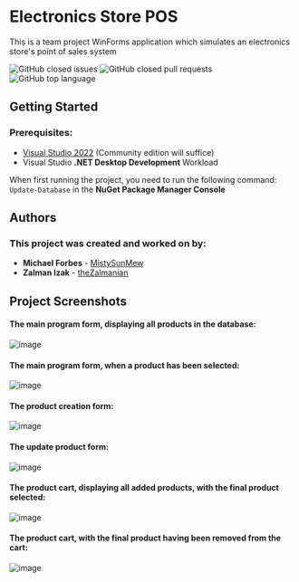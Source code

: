 # Electronics Store POS
This is a team project WinForms application which simulates an electronics store's point of sales system

![GitHub closed issues](https://img.shields.io/github/issues-closed-raw/MistySunMew/ElectronicsStorePOS?color=brightgreen&label=Closed%20Issues&logo=github&logoColor=grtee)
![GitHub closed pull requests](https://img.shields.io/github/issues-pr-closed-raw/MistySunMew/ElectronicsStorePOS?color=brightgreen&label=Closed%20Pull%20Requests&logo=github&logoColor=grtee)
![GitHub top language](https://img.shields.io/github/languages/top/MistySunMew/ElectronicsStorePOS?color=blue&label=Top%20Language%3A%20C%23&logo=github&logoColor=grtee)

## Getting Started
### Prerequisites:
- [Visual Studio 2022](https://developer.microsoft.com/en-us/windows/downloads/) (Community edition will suffice)
- Visual Studio **.NET Desktop Development** Workload

When first running the project, you need to run the following command: ` Update-Database ` in the **NuGet Package Manager Console**

## Authors
### This project was created and worked on by:
- **Michael Forbes** - [MistySunMew](https://github.com/MistySunMew)
- **Zalman Izak** - [theZalmanian](https://github.com/theZalmanian)

## Project Screenshots
#### The main program form, displaying all products in the database:
![image](https://user-images.githubusercontent.com/103011701/219911786-91dc6a2e-5fdf-4471-8902-c1e4727303ec.png)
#### The main program form, when a product has been selected:
![image](https://user-images.githubusercontent.com/103011701/219912093-1050d9ea-aed6-4bba-84ab-048dd5f337cb.png)
#### The product creation form:
![image](https://user-images.githubusercontent.com/103011701/219912805-6d81d5c4-7070-485c-994f-ac509ea59de6.png)
#### The update product form:
![image](https://user-images.githubusercontent.com/103011701/219914857-2ef59aaf-f023-4c62-8d88-515a3226a099.png)
#### The product cart, displaying all added products, with the final product selected:
![image](https://user-images.githubusercontent.com/103011701/219915684-7315d2ae-dcfc-43d6-ad0c-961936630adf.png)
#### The product cart, with the final product having been removed from the cart:
![image](https://user-images.githubusercontent.com/103011701/219915484-8438a0c5-a54c-4f15-a02d-50d7f716ba89.png)
